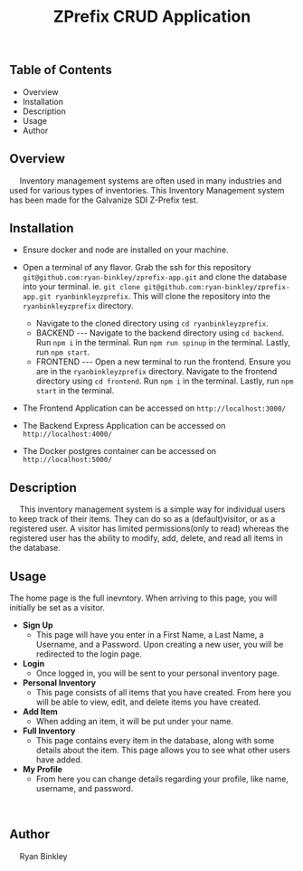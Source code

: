 <h1 align='center'> ZPrefix CRUD Application </h1>

<br/>

## Table of Contents
- Overview
- Installation
- Description
- Usage
- Author


## Overview
&emsp; Inventory management systems are often used in many industries and used for various types of inventories. This Inventory Management system has been made for the Galvanize SDI Z-Prefix test.


## Installation
- Ensure docker and node are installed on your machine.
- Open a terminal of any flavor. Grab the ssh for this repository `git@github.com:ryan-binkley/zprefix-app.git` and clone the database into your terminal. ie. `git clone git@github.com:ryan-binkley/zprefix-app.git ryanbinkleyzprefix`. This will clone the repository into the `ryanbinkleyzprefix` directory.
  - Navigate to the cloned directory using `cd ryanbinkleyzprefix`.
  - BACKEND --- Navigate to the backend directory using `cd backend`. Run `npm i` in the terminal. Run `npm run spinup` in the terminal. Lastly, run `npm start`.
  - FRONTEND --- Open a new terminal to run the frontend. Ensure you are in the `ryanbinkleyzprefix` directory. Navigate to the frontend directory using `cd frontend`. Run `npm i` in the terminal. Lastly, run `npm start` in the terminal.

- The Frontend Application can be accessed on `http://localhost:3000/`
- The Backend Express Application can be accessed on `http://localhost:4000/`
- The Docker postgres container can be accessed on `http://localhost:5000/`


## Description
&emsp; This inventory management system is a simple way for individual users to keep track of their items. They can do so as a (default)visitor, or as a registered user. A visitor has limited permissions(only to read) whereas the registered user has the ability to modify, add, delete, and read all items in the database.

## Usage
The home page is the full inevntory. When arriving to this page, you will initially be set as a visitor.
- **Sign Up**
   - This page will have you enter in a First Name, a Last Name, a Username, and a Password. Upon creating a new user, you will be redirected to the login page.
- **Login**
   - Once logged in, you will be sent to your personal inventory page.
- **Personal Inventory**
   - This page consists of all items that you have created. From here you will be able to view, edit, and delete items you have created.
- **Add Item**
   - When adding an item, it will be put under your name.
- **Full Inventory**
   - This page contains every item in the database, along with some details about the item. This page allows you to see what other users have added.
- **My Profile**
   - From here you can change details regarding your profile, like name, username, and password. 

<br/>

## Author
&emsp; Ryan Binkley

<br/>